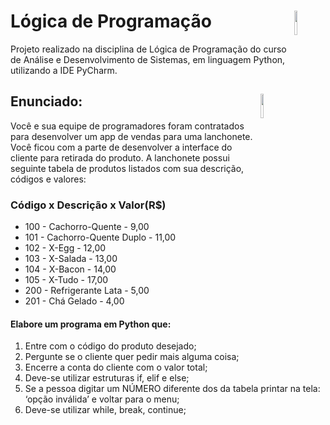 # Lógica de Programação <img src="https://marcas-logos.net/wp-content/uploads/2020/11/Python-logo.png" width="10%" height="10%" align="right" valign="center"/> 
Projeto realizado na disciplina de Lógica de Programação do curso de Análise e Desenvolvimento de Sistemas, em linguagem Python, utilizando a IDE PyCharm.
## Enunciado: <img src="https://www.qbssoftware.de/wp-content/uploads/2022/07/JetBrains-PyCharm.png" width="10%" height="10%" align="right" valign="center"/> 
Você e sua equipe de programadores foram contratados para desenvolver um app de vendas para uma lanchonete. Você ficou com a parte de desenvolver a interface do cliente para retirada do produto.
A lanchonete possui seguinte tabela de produtos listados com sua descrição, códigos e valores:
### Código x	Descrição	x Valor(R$)
* 100	- Cachorro-Quente	- 9,00
* 101	- Cachorro-Quente Duplo	- 11,00
* 102	- X-Egg	- 12,00
* 103	- X-Salada - 13,00
* 104	- X-Bacon	- 14,00
* 105	- X-Tudo	- 17,00
* 200	- Refrigerante Lata	- 5,00
* 201	- Chá Gelado	- 4,00
#### Elabore um programa em Python que:
1.	Entre com o código do produto desejado;
2.	Pergunte se o cliente quer pedir mais alguma coisa; 
3.	Encerre a conta do cliente com o valor total;
4.	Deve-se utilizar estruturas if, elif e else;
5.	Se a pessoa digitar um NÚMERO diferente dos da tabela printar na tela: ‘opção inválida’ e voltar para o menu;
6.	Deve-se utilizar while, break, continue;
